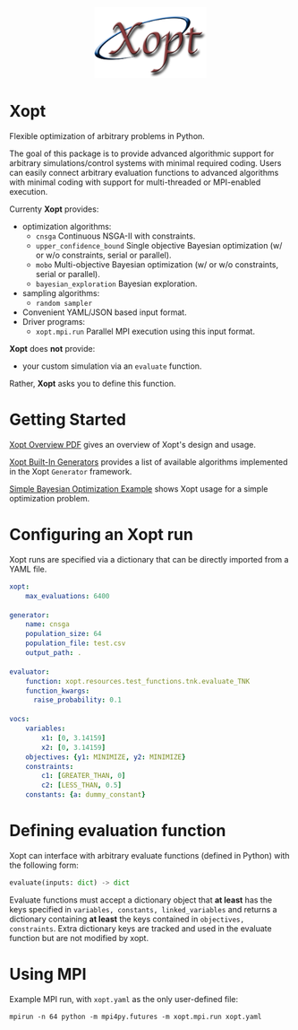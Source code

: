 <div align="center">
  <img src="assets/Xopt-logo.png", width="200">
</div>




Xopt
===============

Flexible optimization of arbitrary problems in Python.

The goal of this package is to provide advanced algorithmic support for arbitrary 
simulations/control systems with minimal required coding. Users can easily connect 
arbitrary evaluation functions to advanced algorithms with minimal coding with 
support for multi-threaded or MPI-enabled execution.

Currenty **Xopt** provides:

- optimization algorithms:
     - `cnsga` Continuous NSGA-II with constraints.
     - `upper_confidence_bound` Single objective Bayesian optimization (w/ or w/o 
       constraints, serial or parallel).
     - `mobo` Multi-objective Bayesian optimization (w/ or w/o constraints, serial or parallel).
     - `bayesian_exploration` Bayesian exploration.
- sampling algorithms:
     - `random sampler`
- Convenient YAML/JSON based input format.
- Driver programs:
     - `xopt.mpi.run` Parallel MPI execution using this input format.

 **Xopt** does **not** provide: 
- your custom simulation via an `evaluate` function.

Rather, **Xopt** asks you to define this function.

Getting Started
===============
[Xopt Overview PDF](assets/xopt_overview.pdf) gives an overview of Xopt's design and 
usage.

[Xopt Built-In Generators](algorithms.md) provides a list of available algorithms 
implemented in the Xopt ```Generator``` framework.

[Simple Bayesian Optimization Example](examples/bayes_opt/bo_tutorial.ipynb) shows 
Xopt usage for a simple optimization problem.


Configuring an Xopt run
===============
Xopt runs are specified via a dictionary that can be directly imported from a YAML 
file.

```yaml
xopt:
    max_evaluations: 6400

generator:
    name: cnsga
    population_size: 64
    population_file: test.csv
    output_path: .

evaluator:
    function: xopt.resources.test_functions.tnk.evaluate_TNK
    function_kwargs:
      raise_probability: 0.1

vocs:
    variables:
        x1: [0, 3.14159]
        x2: [0, 3.14159]
    objectives: {y1: MINIMIZE, y2: MINIMIZE}
    constraints:
        c1: [GREATER_THAN, 0]
        c2: [LESS_THAN, 0.5]
    constants: {a: dummy_constant}
```


Defining evaluation function
===============
Xopt can interface with arbitrary evaluate functions (defined in Python) with the 
following form:
```python
evaluate(inputs: dict) -> dict
```
Evaluate functions must accept a dictionary object that **at least** has the keys 
specified in `variables, constants, linked_variables` and returns a dictionary 
containing **at least** the 
keys contained in `objectives, constraints`. Extra dictionary keys are tracked and 
used in the evaluate function but are not modified by xopt.

Using MPI
===============
Example MPI run, with `xopt.yaml` as the only user-defined file:
```b
mpirun -n 64 python -m mpi4py.futures -m xopt.mpi.run xopt.yaml
```
